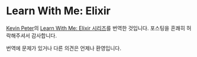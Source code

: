 # Learn With Me: Elixir

[Kevin Peter](https://github.com/Maultasche)의 [Learn With Me: Elixir 시리즈](https://inquisitivedeveloper.com/tag/lwm-elixir/)를 번역한 것입니다. 포스팅을 흔쾌히 허락해주셔서 감사합니다.

번역에 문제가 있거나 다른 의견은 언제나 환영입니다.